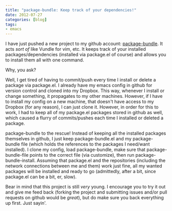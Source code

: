 ```yaml
---
title: "package-bundle: Keep track of your dependencies!"
date: 2012-07-27
categories: [blog]
tags:
- emacs
---
```

I have just pushed a new project to my github account: [package-bundle](https://github.com/echosa/package-bundle). It acts *sort of* like Vundle for vim, etc. It keeps track of your installed packages/dependencies (installed via package.el of course) and allows you to install them all with one command.
<!--more-->
Why, you ask?

Well, I get tired of having to commit/push every time I install or delete a package via package.el. I already have my emacs config in github for version control and cloned into my Dropbox. This way, whenever I install or change something, it propagates to my other machines. However, if I have to install my config on a new machine, that doesn't have access to my Dropbox (for any reason), I can just clone it. However, in order for this to work, I had to keep all of my package.el packages stored in github as well, which caused a flurry of commits/pushes each time I installed or deleted a package.

package-bundle to the rescue! Instead of keeping all the installed packages themselves in github, I just keep package-bundle.el and my package-bundle file (which holds the references to the packages I need/want installed). I clone my config, load package-bundle, make sure that package-bundle-file points to the correct file (via customize), then run package-bundle-install. Assuming that package.el and the repositories (including the network connections between me and them) work just fine, all my wanted packages will be installed and ready to go (admittedly, after a bit, since package.el can be a bit, er, slow).

Bear in mind that this project is still *very* young. I encourage you to try it out and give me feed back (forking the project and submitting issues and/or pull requests on github would be *great*), but do make sure you back everything up first. Just sayin'.
